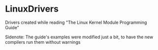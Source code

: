 # LinuxDrivers
Drivers created while reading "The Linux Kernel Module Programming Guide"  

Sidenote: The guide's examples were modified just a bit, to have the new compilers run them without warnings

